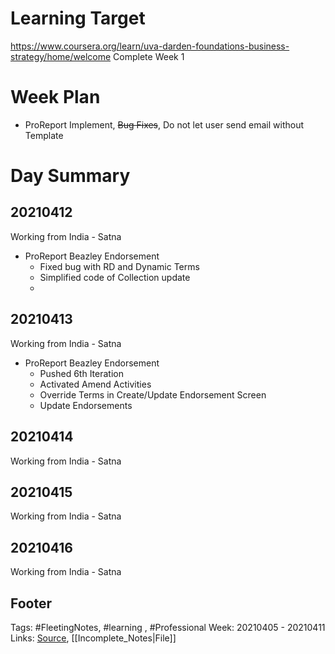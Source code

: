 # Learning Target
https://www.coursera.org/learn/uva-darden-foundations-business-strategy/home/welcome
Complete Week 1 
 
# Week Plan
- ProReport Implement, ~~Bug Fixes~~, Do not let user send email without Template


# Day Summary
## 20210412
Working from India - Satna
- ProReport Beazley Endorsement
	- Fixed bug with RD and Dynamic Terms
	- Simplified code of Collection update
	- 

## 20210413
Working from India - Satna
- ProReport Beazley Endorsement
	- Pushed 6th Iteration 
	- Activated Amend Activities
	- Override Terms in Create/Update Endorsement Screen
	- Update Endorsements

## 20210414
Working from India - Satna

## 20210415
Working from India - Satna

## 20210416
Working from India - Satna

## Footer

Tags: #FleetingNotes, #learning , #Professional
Week: 20210405 - 20210411
Links: 
[Source](template.md), [[Incomplete_Notes|File]]

<!--
Comment -   
-->
<!--stackedit_data:
eyJoaXN0b3J5IjpbLTE0NzEzNTQ1XX0=
-->